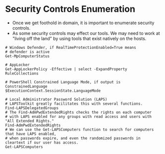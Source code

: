 # Security Controls Enumeration

- Once we get foothold in domain, it is important to enumerate security controls.
- As some security controls may effect our tools. We may need to work at 
"living off the land" by using tools that exist natively on the hosts.

 ```shell
 # Windows Defender, if RealTimeProtectionEnabled=True means
 # defender is active
 Get-MpComputerStatus

 # AppLocker
 Get-AppLockerPolicy -Effective | select -ExpandProperty RuleCollections

 # PowerShell Constrained Language Mode, if output is ConstrainedLanguage
 $ExecutionContext.SessionState.LanguageMode

 # Local Administrator Password Solution (LAPS)
 # LAPSToolkit greatly facilitates this with several functions.
 Find-LAPSDelegatedGroups
 # The Find-AdmPwdExtendedRights checks the rights on each computer
 # with LAPS enabled for any groups with read access and users with "All Extended Rights." 
 Find-AdmPwdExtendedRights
 # We can use the Get-LAPSComputers function to search for computers that have LAPS enabled,
 # when passwords expire, and even the randomized passwords in cleartext if our user has access.
 Get-LAPSComputers
 ```